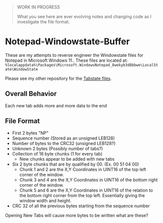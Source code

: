 > WORK IN PROGRESS
>
> What you see here are ever evolving notes and changing code as I investigate the file format.

# Notepad-Windowstate-Buffer

These are my attempts to reverse engineer the Windowstate files for Notepad in Microsoft Windows 11.. These files are located at: `%localappdata%\Packages\Microsoft.WindowsNotepad_8wekyb3d8bbwe\LocalState\WindowState`

Please see my other repository for the [Tabstate files](https://github.com/ogmini/Notepad-Tabstate-Buffer). 

## Overall Behavior

Each new tab adds more and more data to the end

## File Format

 - First 2 bytes "NP"
 - Sequence number (Stored as an unsigned LEB128)
 - Number of bytes to the CRC32 (unsigned LEB128?)
 - Unknown 2 bytes (Possibly number of tabs?)
 - Collection of 16 byte chunks (1 for every tab)
   - New chunks appear to be added with new tabs
 - Six 2 byte chunks that are by qualified by 00. (Ex. 00 51 04 00)
   - Chunk 1 and 2 are the X,Y Coordinates in UINT16 of the top left corner of the window.
   - Chunk 3 and 4 are the X,Y Coordinates in UINT16 of the bottom right corner of the window.
   - Chunk 5 and 6 are the X,Y Coordinates in UINT16 of the relation to the bottom right corner from the top left. Essentially giving the window width and height.
 - CRC 32 of all the previous bytes starting from the sequence number

Opening New Tabs will cause more bytes to be written what are these?


